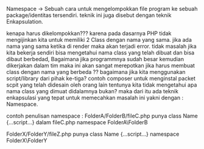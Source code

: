 Namespace -> Sebuah cara untuk mengelompokkan file program ke sebuah package/identitas tersendiri. teknik ini juga disebut dengan teknik Enkapsulation.

kenapa harus dikelompokkan??? karena pada dasarnya PHP tidak mengijinkan kita untuk memiliki 2 Class dengan nama yang sama. jika ada nama yang sama ketika di render maka akan terjadi error. tidak masalah jika kita bekerja sendiri bisa mengetahui nama class yang telah dibuat dan bisa dibaut berbedad, Bagaimana jika programmnya sudah besar kemudian dikerjakan dalam tim maka ini akan sangat merepotkan jika harus membuat class dengan nama yang berbeda ??
bagaimana jika kita menggunakan script/library dari pihak ke-tiga? contoh composer untuk menginstal packet scpit yang telah didesain oleh orang lain tentunya kita tidak mengetahui apa nama class yang dimuat didalamnya bukan?
maka dari itu ada teknik enkapsulasi yang tepat untuk memecahkan masalah ini yakni dengan : Namespace.

contoh penulisan namespace : 
 FolderA/FolderB/fileC.php punya class Name {...script...}
 dalam fileC.php namespace FolderA\FolderB

  FolderX/FolderY/fileZ.php punya class Name {...script...}
namespace FolderX\FolderY
